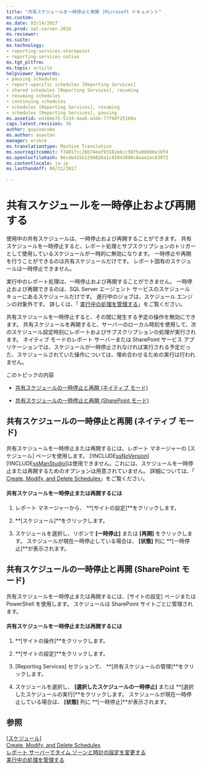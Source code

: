 ```yaml
---
title: "共有スケジュールを一時停止と再開 |Microsoft ドキュメント"
ms.custom: 
ms.date: 03/14/2017
ms.prod: sql-server-2016
ms.reviewer: 
ms.suite: 
ms.technology:
- reporting-services-sharepoint
- reporting-services-native
ms.tgt_pltfrm: 
ms.topic: article
helpviewer_keywords:
- pausing schedules
- report-specific schedules [Reporting Services]
- shared schedules [Reporting Services], resuming
- resuming schedules
- continuing schedules
- schedules [Reporting Services], resuming
- schedules [Reporting Services], pausing
ms.assetid: e416be75-5234-4aa6-a3de-77f60f25169a
caps.latest.revision: 36
author: guyinacube
ms.author: asaxton
manager: erikre
ms.translationtype: Machine Translation
ms.sourcegitcommit: f3481fcc2bb74eaf93182e6cc58f5a06666e10f4
ms.openlocfilehash: 0eceb425b1294026a1c82043800c6aaa2ec83972
ms.contentlocale: ja-jp
ms.lasthandoff: 06/22/2017

---
```

# <a name="pause-and-resume-shared-schedules"></a>共有スケジュールを一時停止および再開する
  使用中の共有スケジュールは、一時停止および再開することができます。 共有スケジュールを一時停止すると、レポート処理とサブスクリプションのトリガーとして使用しているスケジュールが一時的に無効になります。 一時停止や再開を行うことができるのは共有スケジュールだけです。 レポート固有のスケジュールは一時停止できません。  
  
 実行中のレポート処理は、一時停止および再開することができません。 一時停止および再開できるのは、SQL Server エージェント サービスのスケジュール キューにあるスケジュールだけです。 進行中のジョブは、スケジュール エンジンの対象外です。 詳しくは、「 [実行中の処理を管理する](../../reporting-services/subscriptions/manage-a-running-process.md)」をご覧ください。  
  
 共有スケジュールを一時停止すると、その間に発生する予定の操作を無効にできます。 共有スケジュールを再開すると、サーバーのローカル時刻を使用して、次のスケジュール設定時刻にレポートおよびサブスクリプションの処理が実行されます。 ネイティブ モードのレポート サーバーまたは SharePoint サービス アプリケーションでは、スケジュールが一時停止されなければ実行される予定だった、スケジュールされていた操作については、埋め合わせるための実行は行われません。  
  
 このトピックの内容  
  
-   [共有スケジュールの一時停止と再開 (ネイティブ モード)](#bkmk_native)  
  
-   [共有スケジュールの一時停止と再開 (SharePoint モード)](#bkmk_sharepoint)  
  
##  <a name="bkmk_native"></a> 共有スケジュールの一時停止と再開 (ネイティブ モード)  
 共有スケジュールを一時停止または再開するには、レポート マネージャーの [スケジュール] ページを使用します。 [!INCLUDE[ssNoVersion](../../includes/ssnoversion-md.md)] [!INCLUDE[ssManStudio](../../includes/ssmanstudio-md.md)]は使用できません。これには、スケジュールを一時停止または再開するためのオプションは用意されていません。 詳細については、「 [Create, Modify, and Delete Schedules](../../reporting-services/subscriptions/create-modify-and-delete-schedules.md)」をご覧ください。  
  
#### <a name="to-pause-or-resume-a-shared-schedule"></a>共有スケジュールを一時停止または再開するには  
  
1.  レポート マネージャーから、 **[サイトの設定]**をクリックします。  
  
2.  **[スケジュール]**をクリックします。  
  
3.  スケジュールを選択し、リボンで **[一時停止]** または **[再開]** をクリックします。 スケジュールが現在一時停止している場合は、 **[状態]** 列に **[一時停止]**が表示されます。  
  
##  <a name="bkmk_sharepoint"></a> 共有スケジュールの一時停止と再開 (SharePoint モード)  
 共有スケジュールを一時停止または再開するには、[サイトの設定] ページまたは PowerShell を使用します。 スケジュールは SharePoint サイトごとに管理されます。  
  
#### <a name="to-pause-or-resume-a-shared-schedule"></a>共有スケジュールを一時停止または再開するには  
  
1.  **[サイトの操作]**をクリックします。  
  
2.  **[サイトの設定]**をクリックします。  
  
3.  [Reporting Services] セクションで、 **[共有スケジュールの管理]**をクリックします。  
  
4.  スケジュールを選択し、 **[選択したスケジュールの一時停止]** または **[選択したスケジュールの実行]**をクリックします。 スケジュールが現在一時停止している場合は、 **[状態]** 列に **[一時停止]**が表示されます。  
  
## <a name="see-also"></a>参照  
 [[スケジュール]](../../reporting-services/subscriptions/schedules.md)   
 [Create, Modify, and Delete Schedules](../../reporting-services/subscriptions/create-modify-and-delete-schedules.md)   
 [レポート サーバーでタイム ゾーンと時計の設定を変更する](../../reporting-services/subscriptions/change-time-zones-and-clock-settings-on-a-report-server.md)   
 [実行中の処理を管理する](../../reporting-services/subscriptions/manage-a-running-process.md)  
  
  
